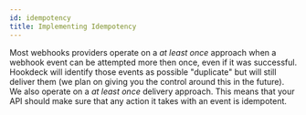 ```yaml
---
id: idempotency
title: Implementing Idempotency
---
```


Most webhooks providers operate on a _at least once_ approach when a webhook event can be attempted more then once, even if it was successful. Hookdeck will identify those events as possible "duplicate" but will still deliver them (we plan on giving you the control around this in the future). We also operate on a _at least once_ delivery approach. This means that your API should make sure that any action it takes with an event is idempotent.
